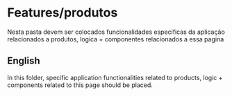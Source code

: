 # Features/produtos

Nesta pasta devem ser colocados funcionalidades especificas da aplicação relacionados a produtos, logica + componentes relacionados a essa pagina


## English

In this folder, specific application functionalities related to products, logic + components related to this page should be placed.